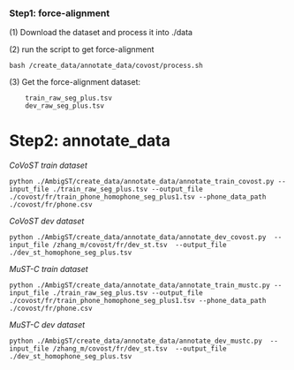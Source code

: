 
### Step1: force-alignment 

(1) Download the dataset and process it into ./data

(2) run the script to get force-alignment
```
bash /create_data/annotate_data/covost/process.sh
```
(3) Get the force-alignment dataset:
```
    train_raw_seg_plus.tsv
    dev_raw_seg_plus.tsv
```

# Step2: annotate_data 

*CoVoST train dataset*

```
python ./AmbigST/create_data/annotate_data/annotate_train_covost.py --input_file ./train_raw_seg_plus.tsv --output_file ./covost/fr/train_phone_homophone_seg_plus1.tsv --phone_data_path  ./covost/fr/phone.csv

```
*CoVoST dev dataset*
```
python ./AmbigST/create_data/annotate_data/annotate_dev_covost.py  --input_file /zhang_m/covost/fr/dev_st.tsv  --output_file ./dev_st_homophone_seg_plus.tsv

```


*MuST-C train dataset*

```
python ./AmbigST/create_data/annotate_data/annotate_train_mustc.py --input_file ./train_raw_seg_plus.tsv --output_file ./covost/fr/train_phone_homophone_seg_plus1.tsv --phone_data_path  ./covost/fr/phone.csv

```
*MuST-C dev dataset*
```
python ./AmbigST/create_data/annotate_data/annotate_dev_mustc.py  --input_file /zhang_m/covost/fr/dev_st.tsv  --output_file ./dev_st_homophone_seg_plus.tsv
```